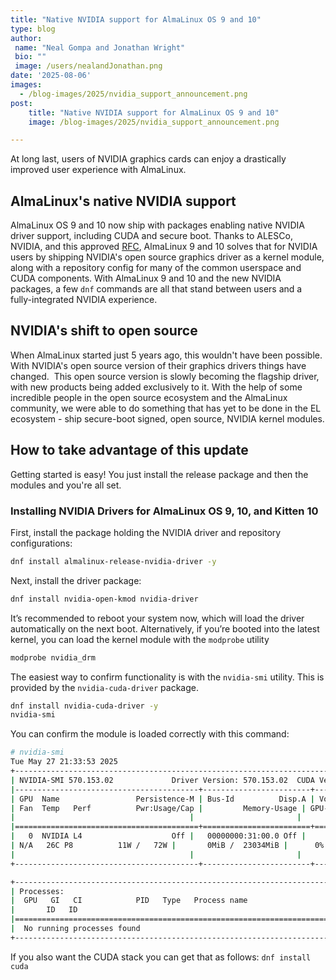 ```yaml
---
title: "Native NVIDIA support for AlmaLinux OS 9 and 10"
type: blog
author: 
 name: "Neal Gompa and Jonathan Wright"
 bio: ""
 image: /users/nealandJonathan.png
date: '2025-08-06'
images:
  - /blog-images/2025/nvidia_support_announcement.png
post:
    title: "Native NVIDIA support for AlmaLinux OS 9 and 10"
    image: /blog-images/2025/nvidia_support_announcement.png

---
```


At long last, users of NVIDIA graphics cards can enjoy a drastically improved user experience with AlmaLinux.

## AlmaLinux's native NVIDIA support

AlmaLinux OS 9 and 10 now ship with packages enabling native NVIDIA driver support, including CUDA and secure boot. Thanks to ALESCo, NVIDIA, and this approved [RFC](https://github.com/AlmaLinux/ALESCo/blob/master/rfcs/0004-build-and-ship-nvidia-drivers.md), AlmaLinux 9 and 10 solves that for NVIDIA users by shipping NVIDIA's open source graphics driver as a kernel module, along with a repository config for many of the common userspace and CUDA components. With AlmaLinux 9 and 10 and the new NVIDIA packages, a few `dnf` commands are all that stand between users and a fully-integrated NVIDIA experience.

## NVIDIA's shift to open source 

When AlmaLinux started just 5 years ago, this wouldn't have been possible. With NVIDIA's open source version of their graphics drivers things have changed.  This open source version is slowly becoming the flagship driver, with new products being added exclusively to it. With the help of some incredible people in the open source ecosystem and the AlmaLinux community, we were able to do something that has yet to be done in the EL ecosystem - ship secure-boot signed, open source, NVIDIA kernel modules.

## How to take advantage of this update

Getting started is easy! You just install the release package and then the modules and you're all set.

### Installing NVIDIA Drivers for AlmaLinux OS 9, 10, and Kitten 10

First, install the package holding the NVIDIA driver and repository configurations:

```bash
dnf install almalinux-release-nvidia-driver -y
```

Next, install the driver package:
```bash
dnf install nvidia-open-kmod nvidia-driver
```

It’s recommended to reboot your system now, which will load the driver automatically on the next boot.  Alternatively, if you’re booted into the latest kernel, you can load the kernel module with the `modprobe` utility

```bash
modprobe nvidia_drm
```

The easiest way to confirm functionality is with the `nvidia-smi` utility.  This is provided by the `nvidia-cuda-driver` package.

```bash
dnf install nvidia-cuda-driver -y
nvidia-smi
```

You can confirm the module is loaded correctly with this command:

```bash
# nvidia-smi
Tue May 27 21:33:53 2025
+-----------------------------------------------------------------------------------------+
| NVIDIA-SMI 570.153.02         	Driver Version: 570.153.02 	CUDA Version: 12.8 	|
|-----------------------------------------+------------------------+----------------------+
| GPU  Name             	Persistence-M | Bus-Id      	Disp.A | Volatile Uncorr. ECC |
| Fan  Temp   Perf      	Pwr:Usage/Cap |       	Memory-Usage | GPU-Util  Compute M. |
|                                     	|                    	|           	MIG M. |
|=========================================+========================+======================|
|   0  NVIDIA L4                  	Off |   00000000:31:00.0 Off |                	0 |
| N/A   26C	P8         	11W /   72W |   	0MiB /  23034MiB |  	0%  	Default |
|                                     	|                    	|              	N/A |
+-----------------------------------------+------------------------+----------------------+

+-----------------------------------------------------------------------------------------+
| Processes:                                                                          	|
|  GPU   GI   CI          	PID   Type   Process name                    	GPU Memory |
|    	ID   ID                                                           	Usage  	|
|=========================================================================================|
|  No running processes found                                                         	|
+-----------------------------------------------------------------------------------------+
```

If you also want the CUDA stack you can get that as follows:
`dnf install cuda`